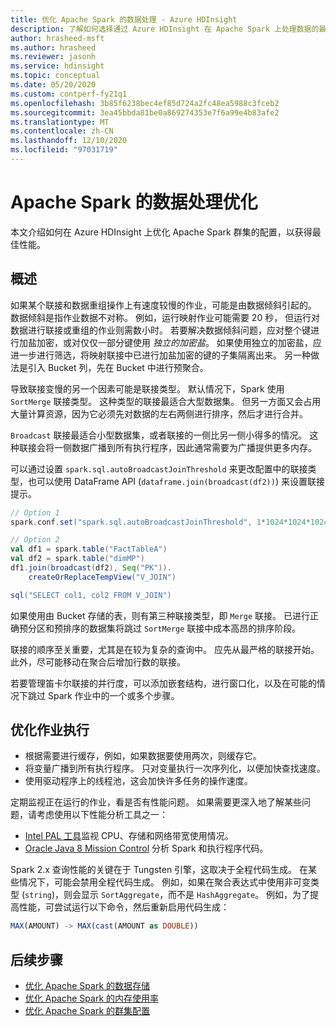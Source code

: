 ```yaml
---
title: 优化 Apache Spark 的数据处理 - Azure HDInsight
description: 了解如何选择通过 Azure HDInsight 在 Apache Spark 上处理数据的最有效操作。
author: hrasheed-msft
ms.author: hrasheed
ms.reviewer: jasonh
ms.service: hdinsight
ms.topic: conceptual
ms.date: 05/20/2020
ms.custom: contperf-fy21q1
ms.openlocfilehash: 3b85f6238bec4ef85d724a2fc48ea5988c3fceb2
ms.sourcegitcommit: 3ea45bbda81be0a869274353e7f6a99e4b83afe2
ms.translationtype: MT
ms.contentlocale: zh-CN
ms.lasthandoff: 12/10/2020
ms.locfileid: "97031719"
---
```

# <a name="data-processing-optimization-for-apache-spark"></a>Apache Spark 的数据处理优化

本文介绍如何在 Azure HDInsight 上优化 Apache Spark 群集的配置，以获得最佳性能。

## <a name="overview"></a>概述

如果某个联接和数据重组操作上有速度较慢的作业，可能是由数据倾斜引起的。 数据倾斜是指作业数据不对称。 例如，运行映射作业可能需要 20 秒， 但运行对数据进行联接或重组的作业则需数小时。 若要解决数据倾斜问题，应对整个键进行加盐加密，或对仅仅一部分键使用 *独立的加密盐*。 如果使用独立的加密盐，应进一步进行筛选，将映射联接中已进行加盐加密的键的子集隔离出来。 另一种做法是引入 Bucket 列，先在 Bucket 中进行预聚合。

导致联接变慢的另一个因素可能是联接类型。 默认情况下，Spark 使用 `SortMerge` 联接类型。 这种类型的联接最适合大型数据集。 但另一方面又会占用大量计算资源，因为它必须先对数据的左右两侧进行排序，然后才进行合并。

`Broadcast` 联接最适合小型数据集，或者联接的一侧比另一侧小得多的情况。 这种联接会将一侧数据广播到所有执行程序，因此通常需要为广播提供更多内存。

可以通过设置 `spark.sql.autoBroadcastJoinThreshold` 来更改配置中的联接类型，也可以使用 DataFrame API (`dataframe.join(broadcast(df2))`) 来设置联接提示。

```scala
// Option 1
spark.conf.set("spark.sql.autoBroadcastJoinThreshold", 1*1024*1024*1024)

// Option 2
val df1 = spark.table("FactTableA")
val df2 = spark.table("dimMP")
df1.join(broadcast(df2), Seq("PK")).
    createOrReplaceTempView("V_JOIN")

sql("SELECT col1, col2 FROM V_JOIN")
```

如果使用由 Bucket 存储的表，则有第三种联接类型，即 `Merge` 联接。 已进行正确预分区和预排序的数据集将跳过 `SortMerge` 联接中成本高昂的排序阶段。

联接的顺序至关重要，尤其是在较为复杂的查询中。 应先从最严格的联接开始。 此外，尽可能移动在聚合后增加行数的联接。

若要管理笛卡尔联接的并行度，可以添加嵌套结构，进行窗口化，以及在可能的情况下跳过 Spark 作业中的一个或多个步骤。

## <a name="optimize-job-execution"></a>优化作业执行

* 根据需要进行缓存，例如，如果数据要使用两次，则缓存它。
* 将变量广播到所有执行程序。 只对变量执行一次序列化，以便加快查找速度。
* 使用驱动程序上的线程池，这会加快许多任务的操作速度。

定期监视正在运行的作业，看是否有性能问题。 如果需要更深入地了解某些问题，请考虑使用以下性能分析工具之一：

* [Intel PAL 工具](https://github.com/intel-hadoop/PAT)监视 CPU、存储和网络带宽使用情况。
* [Oracle Java 8 Mission Control](https://www.oracle.com/technetwork/java/javaseproducts/mission-control/java-mission-control-1998576.html) 分析 Spark 和执行程序代码。

Spark 2.x 查询性能的关键在于 Tungsten 引擎，这取决于全程代码生成。 在某些情况下，可能会禁用全程代码生成。 例如，如果在聚合表达式中使用非可变类型 (`string`)，则会显示 `SortAggregate`，而不是 `HashAggregate`。 例如，为了提高性能，可尝试运行以下命令，然后重新启用代码生成：

```sql
MAX(AMOUNT) -> MAX(cast(AMOUNT as DOUBLE))
```

## <a name="next-steps"></a>后续步骤

* [优化 Apache Spark 的数据存储](optimize-data-storage.md)
* [优化 Apache Spark 的内存使用率](optimize-memory-usage.md)
* [优化 Apache Spark 的群集配置](optimize-cluster-configuration.md)
